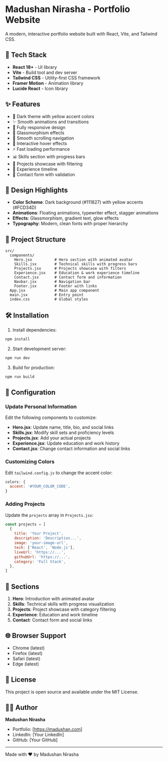 # Madushan Nirasha - Portfolio Website

A modern, interactive portfolio website built with React, Vite, and Tailwind CSS.

## 🚀 Tech Stack

- **React 18+** - UI library
- **Vite** - Build tool and dev server
- **Tailwind CSS** - Utility-first CSS framework
- **Framer Motion** - Animation library
- **Lucide React** - Icon library

## ✨ Features

- 🌙 Dark theme with yellow accent colors
- ✨ Smooth animations and transitions
- 📱 Fully responsive design
- 🎨 Glassmorphism effects
- 🎯 Smooth scrolling navigation
- 💫 Interactive hover effects
- ⚡ Fast loading performance
- 📊 Skills section with progress bars
- 🎯 Projects showcase with filtering
- 📅 Experience timeline
- 📧 Contact form with validation

## 🎨 Design Highlights

- **Color Scheme**: Dark background (#111827) with yellow accents (#FCD34D)
- **Animations**: Floating animations, typewriter effect, stagger animations
- **Effects**: Glassmorphism, gradient text, glow effects
- **Typography**: Modern, clean fonts with proper hierarchy

## 📁 Project Structure

```
src/
  components/
    Hero.jsx          # Hero section with animated avatar
    Skills.jsx        # Technical skills with progress bars
    Projects.jsx      # Projects showcase with filters
    Experience.jsx    # Education & work experience timeline
    Contact.jsx       # Contact form and information
    Navbar.jsx        # Navigation bar
    Footer.jsx        # Footer with links
  App.jsx             # Main app component
  main.jsx            # Entry point
  index.css           # Global styles
```

## 🛠️ Installation

1. Install dependencies:
```bash
npm install
```

2. Start development server:
```bash
npm run dev
```

3. Build for production:
```bash
npm run build
```

## 📝 Configuration

### Update Personal Information

Edit the following components to customize:

- **Hero.jsx**: Update name, title, bio, and social links
- **Skills.jsx**: Modify skill sets and proficiency levels
- **Projects.jsx**: Add your actual projects
- **Experience.jsx**: Update education and work history
- **Contact.jsx**: Change contact information and social links

### Customizing Colors

Edit `tailwind.config.js` to change the accent color:

```js
colors: {
  accent: '#YOUR_COLOR_CODE',
}
```

### Adding Projects

Update the `projects` array in `Projects.jsx`:

```js
const projects = [
  {
    title: 'Your Project',
    description: 'Description...',
    image: 'your-image-url',
    tech: ['React', 'Node.js'],
    liveUrl: 'https://...',
    githubUrl: 'https://...',
    category: 'Full Stack',
  },
]
```

## 🎯 Sections

1. **Hero**: Introduction with animated avatar
2. **Skills**: Technical skills with progress visualization
3. **Projects**: Project showcase with category filtering
4. **Experience**: Education and work timeline
5. **Contact**: Contact form and social links

## 🌐 Browser Support

- Chrome (latest)
- Firefox (latest)
- Safari (latest)
- Edge (latest)

## 📄 License

This project is open source and available under the MIT License.

## 👨‍💻 Author

**Madushan Nirasha**
- Portfolio: [https://madushan.com]
- LinkedIn: [Your LinkedIn]
- GitHub: [Your GitHub]

---

Made with ❤️ by Madushan Nirasha

